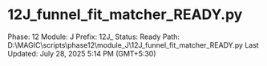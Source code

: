 # 12J_funnel_fit_matcher_READY.py

Phase: 12
Module: J
Prefix: 12J_
Status: Ready
Path: D:\MAGIC\scripts\phase12\module_J\12J_funnel_fit_matcher_READY.py
Last Updated: July 28, 2025 5:14 PM (GMT+5:30)